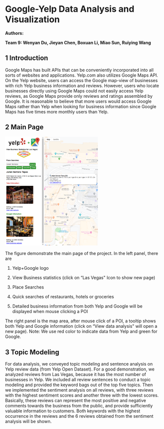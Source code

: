 # Google-Yelp Data Analysis and Visualization

**Authors:**

**Team 9: Wenyan Du, Jieyan Chen, Boxuan Li, Miao Sun, Ruiying Wang**

## 1 Introduction

Google Maps has built APIs that can be conveniently incorporated into all sorts of websites and applications. Yelp.com also utilizes Google Maps API. On the Yelp website, users can access the Google map-view of businesses with rich Yelp business information and reviews. However, users who locate businesses directly using Google Maps could not easily access Yelp reviews, as Google Maps provide only reviews and ratings assembled by Google. It is reasonable to believe that more users would access Google Maps rather than Yelp when looking for business information since Google Maps has five times more monthly users than Yelp.

## 2 Main Page

<img src="images/main_page.png" width=60% height=60% />

The figure demonstrate the main page of the project. In the left panel, there are

1) Yelp+Google logo

2) View Business statistics (click on “Las Vegas" Icon to show new page)

3) Place Searches

4) Quick searches of restaurants, hotels or groceries

5) Detailed business information from both Yelp and Google will be displayed when mouse clicking a POI

The right panel is the map area, after mouse click of a POI, a tooltip shows both Yelp and Google information (click on “View data analysis" will open a new page). Note: We use red color to indicate data from Yelp and green for Google.

## 3 Topic Modeling

For data analysis, we conveyed topic modeling and sentence analysis on Yelp review data (from Yelp Open Dataset). For a good demonstration, we analyzed reviews from Las Vegas, because it has the most number of businesses in Yelp. We included all review sentences to conduct a topic modeling and provided the keyword bags out of the top five topics. Then we implemented the sentiment analysis on all reviews, with three reviews with the highest sentiment scores and another three with the lowest scores. Basically, these reviews can represent the most positive and negative comments towards the business from the public, and provide sufficiently valuable information to customers. Both keywords with the highest occurrence in the reviews and the 6 reviews obtained from the sentiment analysis will be shown. 
